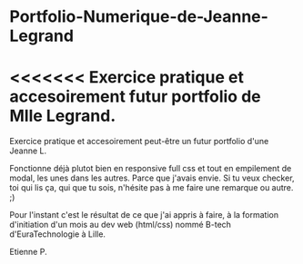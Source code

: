 # Portfolio-Numerique-de-Jeanne-Legrand

<<<<<<<
Exercice pratique et accesoirement futur portfolio de Mlle Legrand.
=======
 
Exercice pratique et accesoirement peut-être un futur portfolio d'une Jeanne L.

Fonctionne déjà plutot bien en responsive full css et tout en empilement de modal, les unes dans les autres. Parce que j'avais envie. 
Si tu veux checker, toi qui lis ça, qui que tu sois, n'hésite pas à me faire une remarque ou autre. ;)

Pour l'instant c'est le résultat de ce que j'ai appris à faire, à la formation d'initiation d'un mois au dev web (html/css) nommé B-tech d'EuraTechnologie à Lille.

Etienne P.
>>>>>>> 
